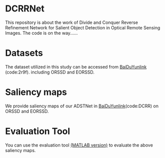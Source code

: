 # DCRRNet
This repository is about the work of Divide and Conquer Reverse Refinement Network for Salient Object Detection in Optical Remote Sensing Images. The code is on the way......

# Datasets
The dataset utilized in this study can be accessed from [BaiDuYunlink](https://pan.baidu.com/s/1iP7KRFwkS6K4Hako1XQIgg) (code:2r9f). including ORSSD and EORSSD.

# Saliency maps
We provide saliency maps of our ADSTNet in [BaiDuYunlink](https://pan.baidu.com/s/17VbcRwQe4JwNIIKVFo9C9Q)(code:DCRR) on ORSSD and EORSSD.

# Evaluation Tool
You can use the evaluation tool [(MATLAB version)](https://github.com/MathLee/MatlabEvaluationTools) to evaluate the above saliency maps.
